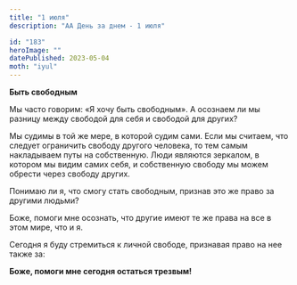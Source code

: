 ```yaml
---
title: "1 июля"
description: "АА День за днем - 1 июля"

id: "183"
heroImage: ""
datePublished: 2023-05-04
moth: "iyul"
---
```


**Быть свободным**

Мы часто говорим: «Я хочу быть свободным». А осознаем ли мы разницу между
свободой для себя и свободой для других?

Мы судимы в той же мере, в которой судим сами. Если мы считаем, что следует
ограничить свободу другого человека, то тем самым накладываем путы на
собственную. Люди являются зеркалом, в котором мы видим самих себя, и
собственную свободу мы можем обрести через свободу других.

Понимаю ли я, что смогу стать свободным, признав это же право за другими
людьми?

Боже, помоги мне осознать, что другие имеют те же права на все в этом мире,
что и я.

Сегодня я буду стремиться к личной свободе, признавая право на нее также за:

**Боже, помоги мне сегодня остаться трезвым!**
